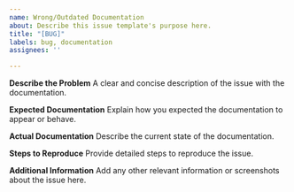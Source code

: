 ```yaml
---
name: Wrong/Outdated Documentation
about: Describe this issue template's purpose here.
title: "[BUG]"
labels: bug, documentation
assignees: ''

---
```


**Describe the Problem**
A clear and concise description of the issue with the documentation.

**Expected Documentation**
Explain how you expected the documentation to appear or behave.

**Actual Documentation**
Describe the current state of the documentation.

**Steps to Reproduce**
Provide detailed steps to reproduce the issue.

**Additional Information**
Add any other relevant information or screenshots about the issue here.
